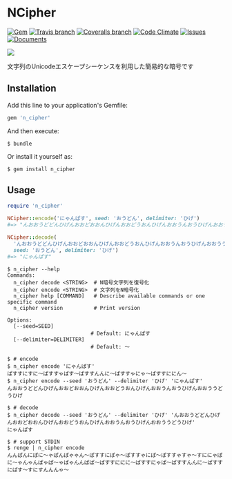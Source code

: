 # NCipher

[![Gem](https://img.shields.io/gem/v/n_cipher.svg)](https://rubygems.org/gems/n_cipher)
[![Travis branch](https://img.shields.io/travis/844196/n_cipher.svg)](https://travis-ci.org/844196/n_cipher)
[![Coveralls branch](https://img.shields.io/coveralls/844196/n_cipher/master.svg)](https://coveralls.io/github/844196/n_cipher)
[![Code Climate](https://img.shields.io/codeclimate/github/844196/n_cipher.svg)](https://codeclimate.com/github/844196/n_cipher)
[![Issues](http://img.shields.io/github/issues/844196/n_cipher.svg)](https://github.com/844196/n_cipher/issues)
[![Documents](http://img.shields.io/badge/doc-そんな物はない-red.svg)](#)

![](https://cloud.githubusercontent.com/assets/4990822/10408480/9bf5d63a-6f39-11e5-9568-55e24afcbdc5.png)

文字列のUnicodeエスケープシーケンスを利用した簡易的な暗号です

## Installation

Add this line to your application's Gemfile:

```ruby
gem 'n_cipher'
```

And then execute:

```shellsession
$ bundle
```

Or install it yourself as:

```shellsession
$ gem install n_cipher
```

## Usage

```ruby
require 'n_cipher'

NCipher::encode('にゃんぱす', seed: 'おうどん', delimiter: 'ひげ')
#=> "んおおうどどんひげんおおどおおんひげんおおどうおんひげんおおうんおうひげんおおううどうひげ"

NCipher::decode(
  'んおおうどどんひげんおおどおおんひげんおおどうおんひげんおおうんおうひげんおおううどうひげ',
  seed: 'おうどん', delimiter: 'ひげ')
#=> "にゃんぱす"
```

```shellsession
$ n_cipher --help
Commands:
  n_cipher decode <STRING>  # N暗号文字列を復号化
  n_cipher encode <STRING>  # 文字列をN暗号化
  n_cipher help [COMMAND]   # Describe available commands or one specific command
  n_cipher version          # Print version

Options:
  [--seed=SEED]
                           # Default: にゃんぱす
  [--delimiter=DELIMITER]
                           # Default: 〜

$ # encode
$ n_cipher encode 'にゃんぱす'
ぱすすにすに〜ぱすすゃぱす〜ぱすすんんに〜ぱすすゃにゃ〜ぱすすににん〜
$ n_cipher encode --seed 'おうどん' --delimiter 'ひげ' 'にゃんぱす'
んおおうどどんひげんおおどおおんひげんおおどうおんひげんおおうんおうひげんおおううどうひげ

$ # decode
$ n_cipher decode --seed 'おうどん' --delimiter 'ひげ' 'んおおうどどんひげんおおどおおんひげんおおどうおんひげんおおうんおうひげんおおううどうひげ'
にゃんぱす

$ # support STDIN
$ renge | n_cipher encode
んんぱんにぱに〜ゃぱんぱゃゃん〜ぱすすにぱゃ〜ぱすすゃにぱ〜ぱすすゃすゃ〜すににゃぱに〜ゃんゃんぱゃぱ〜ゃぱゃんんぱぱ〜ぱすすににに〜ぱすすにゃぱ〜ぱすすんんに〜ぱすすにぱす〜すにすんんんゃ〜
```

